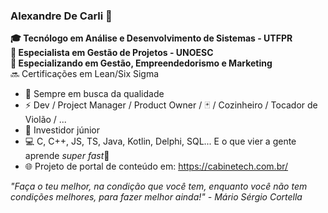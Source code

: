 ### Alexandre De Carli 🎯

**🎓 Tecnólogo em Análise e Desenvolvimento de Sistemas - UTFPR**\
**💎 Especialista em Gestão de Projetos - UNOESC**\
**💎 Especializando em Gestão, Empreendedorismo e Marketing**\
🔜 Certificações em Lean/Six Sigma


- 🔭 Sempre em busca da qualidade
- ⚡ Dev / Project Manager / Product Owner / 🃏 / Cozinheiro / Tocador de Violão / ...
- 👶 Investidor júnior
- 💻 C, C++, JS, TS, Java, Kotlin, Delphi, SQL... E o que vier a gente aprende *super fast*💨
- 🌐 Projeto de portal de conteúdo em: https://cabinetech.com.br/


*"Faça o teu melhor, na condição que você tem, enquanto você não tem condições melhores, para fazer melhor ainda!" - Mário Sérgio Cortella*
